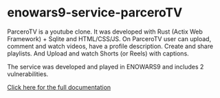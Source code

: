 # enowars9-service-parceroTV
ParceroTV is a youtube clone. It was developed with Rust (Actix Web Framework) + Sqlite and HTML/CSS/JS.
On ParceroTV user can upload, comment and watch videos, have a profile description. Create and share playlists.
And Upload and watch Shorts (or Reels) with captions.

The service was developed and played in ENOWARS9 and includes 2 vulnerabilities.

[Click here for the full documentation](https://github.com/enowars/enowars9-service-parceroTV/documentation](https://github.com/enowars/enowars9-service-parceroTV/tree/main/documentation))
